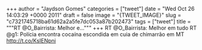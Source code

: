 
+++
author = "Jaydson Gomes"
categories = ["tweet"]
date = "Wed Oct 26 14:03:29 +0000 2011"
draft = false
image = "{TWEET_IMAGE}"
slug = "c7321745718ba61d62a2a5fe7dc053a87b202473"
tags = ["tweet"]
title = """RT @O_Bairrista: Melhor e..."""
+++
RT @O_Bairrista: Melhor em tudo RT @g1: Polícia encontra cocaína escondida em cuia de chimarrão em MT http://t.co/KsIENpni

